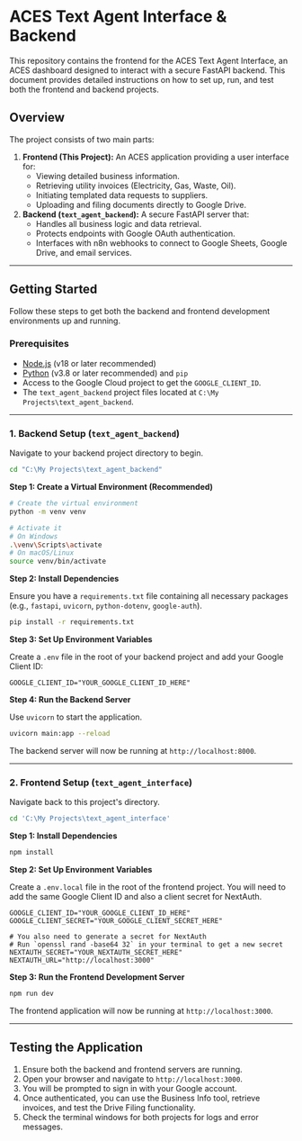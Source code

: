 # ACES Text Agent Interface & Backend

This repository contains the frontend for the ACES Text Agent Interface, an ACES dashboard designed to interact with a secure FastAPI backend. This document provides detailed instructions on how to set up, run, and test both the frontend and backend projects.

## Overview

The project consists of two main parts:

1.  **Frontend (This Project):** An ACES application providing a user interface for:
    *   Viewing detailed business information.
    *   Retrieving utility invoices (Electricity, Gas, Waste, Oil).
    *   Initiating templated data requests to suppliers.
    *   Uploading and filing documents directly to Google Drive.
2.  **Backend (`text_agent_backend`):** A secure FastAPI server that:
    *   Handles all business logic and data retrieval.
    *   Protects endpoints with Google OAuth authentication.
    *   Interfaces with n8n webhooks to connect to Google Sheets, Google Drive, and email services.

---

## Getting Started

Follow these steps to get both the backend and frontend development environments up and running.

### Prerequisites

*   [Node.js](https://nodejs.org/en) (v18 or later recommended)
*   [Python](https://www.python.org/) (v3.8 or later recommended) and `pip`
*   Access to the Google Cloud project to get the `GOOGLE_CLIENT_ID`.
*   The `text_agent_backend` project files located at `C:\My Projects\text_agent_backend`.

---

### 1. Backend Setup (`text_agent_backend`)

Navigate to your backend project directory to begin.

```bash
cd "C:\My Projects\text_agent_backend"
```

**Step 1: Create a Virtual Environment (Recommended)**

```bash
# Create the virtual environment
python -m venv venv

# Activate it
# On Windows
.\venv\Scripts\activate
# On macOS/Linux
source venv/bin/activate
```

**Step 2: Install Dependencies**

Ensure you have a `requirements.txt` file containing all necessary packages (e.g., `fastapi`, `uvicorn`, `python-dotenv`, `google-auth`).

```bash
pip install -r requirements.txt
```

**Step 3: Set Up Environment Variables**

Create a `.env` file in the root of your backend project and add your Google Client ID:

```
GOOGLE_CLIENT_ID="YOUR_GOOGLE_CLIENT_ID_HERE"
```

**Step 4: Run the Backend Server**

Use `uvicorn` to start the application.

```bash
uvicorn main:app --reload
```

The backend server will now be running at `http://localhost:8000`.

---

### 2. Frontend Setup (`text_agent_interface`)

Navigate back to this project's directory.

```bash
cd 'C:\My Projects\text_agent_interface'
```

**Step 1: Install Dependencies**

```bash
npm install
```

**Step 2: Set Up Environment Variables**

Create a `.env.local` file in the root of the frontend project. You will need to add the same Google Client ID and also a client secret for NextAuth.

```
GOOGLE_CLIENT_ID="YOUR_GOOGLE_CLIENT_ID_HERE"
GOOGLE_CLIENT_SECRET="YOUR_GOOGLE_CLIENT_SECRET_HERE"

# You also need to generate a secret for NextAuth
# Run `openssl rand -base64 32` in your terminal to get a new secret
NEXTAUTH_SECRET="YOUR_NEXTAUTH_SECRET_HERE"
NEXTAUTH_URL="http://localhost:3000"
```

**Step 3: Run the Frontend Development Server**

```bash
npm run dev
```

The frontend application will now be running at `http://localhost:3000`.

---

## Testing the Application

1.  Ensure both the backend and frontend servers are running.
2.  Open your browser and navigate to `http://localhost:3000`.
3.  You will be prompted to sign in with your Google account.
4.  Once authenticated, you can use the Business Info tool, retrieve invoices, and test the Drive Filing functionality.
5.  Check the terminal windows for both projects for logs and error messages.
